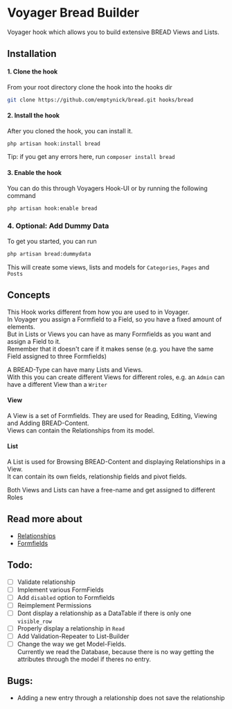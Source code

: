 # Voyager Bread Builder
Voyager hook which allows you to build extensive BREAD Views and Lists.  
## Installation
#### 1. Clone the hook
From your root directory clone the hook into the hooks dir
```bash
git clone https://github.com/emptynick/bread.git hooks/bread
```
#### 2. Install the hook
After you cloned the hook, you can install it.
```bash
php artisan hook:install bread
```
Tip: if you get any errors here, run `composer install bread`
#### 3. Enable the hook
You can do this through Voyagers Hook-UI or by running the following command
```bash
php artisan hook:enable bread
```
### 4. Optional: Add Dummy Data
To get you started, you can run
```bash
php artisan bread:dummydata
```
This will create some views, lists and models for `Categories`, `Pages` and `Posts`
## Concepts
This Hook works different from how you are used to in Voyager.  
In Voyager you assign a Formfield to a Field, so you have a fixed amount of elements.  
But in Lists or Views you can have as many Formfields as you want and assign a Field to it.  
Remember that it doesn't care if it makes sense (e.g. you have the same Field assigned to three Formfields)  

A BREAD-Type can have many Lists and Views.  
With this you can create different Views for different roles, e.g. an `Admin` can have a different View than a `Writer`  

#### View
A View is a set of Formfields. They are used for Reading, Editing, Viewing and Adding BREAD-Content.  
Views can contain the Relationships from its model.  

#### List
A List is used for Browsing BREAD-Content and displaying Relationships in a View.  
It can contain its own fields, relationship fields and pivot fields.

Both Views and Lists can have a free-name and get assigned to different Roles


## Read more about
- [Relationships](/docs/Relationships.md)
- [Formfields](/docs/Formfields.md)

## Todo:
- [ ] Validate relationship
- [ ] Implement various FormFields
- [ ] Add `disabled` option to Formfields
- [ ] Reimplement Permissions
- [ ] Dont display a relationship as a DataTable if there is only one `visible_row`
- [ ] Properly display a relationship in `Read`
- [ ] Add Validation-Repeater to List-Builder
- [ ] Change the way we get Model-Fields.  
	Currently we read the Database, because there is no way getting the attributes through the model if theres no entry.

## Bugs:
- Adding a new entry through a relationship does not save the relationship
